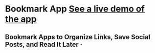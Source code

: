 # Bookmark App [ See a live demo of the app](https://ahmed-roshdy-1.github.io/Bookmark-App/)
## Bookmark Apps to Organize Links, Save Social Posts, and Read It Later ·
